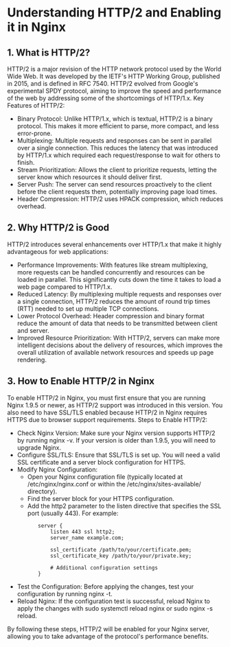 # Understanding HTTP/2 and Enabling it in Nginx
## 1. What is HTTP/2?

HTTP/2 is a major revision of the HTTP network protocol used by the World Wide Web. It was developed by the IETF's HTTP Working Group, published in 2015, and is defined in RFC 7540. HTTP/2 evolved from Google's experimental SPDY protocol, aiming to improve the speed and performance of the web by addressing some of the shortcomings of HTTP/1.x.
Key Features of HTTP/2:

* Binary Protocol: Unlike HTTP/1.x, which is textual, HTTP/2 is a binary protocol. This makes it more efficient to parse, more compact, and less error-prone.
* Multiplexing: Multiple requests and responses can be sent in parallel over a single connection. This reduces the latency that was introduced by HTTP/1.x which required each request/response to wait for others to finish.
* Stream Prioritization: Allows the client to prioritize requests, letting the server know which resources it should deliver first.
* Server Push: The server can send resources proactively to the client before the client requests them, potentially improving page load times.
* Header Compression: HTTP/2 uses HPACK compression, which reduces overhead.

## 2. Why HTTP/2 is Good

HTTP/2 introduces several enhancements over HTTP/1.x that make it highly advantageous for web applications:

* Performance Improvements: With features like stream multiplexing, more requests can be handled concurrently and resources can be loaded in parallel. This significantly cuts down the time it takes to load a web page compared to HTTP/1.x.
* Reduced Latency: By multiplexing multiple requests and responses over a single connection, HTTP/2 reduces the amount of round trip times (RTT) needed to set up multiple TCP connections.
* Lower Protocol Overhead: Header compression and binary format reduce the amount of data that needs to be transmitted between client and server.
* Improved Resource Prioritization: With HTTP/2, servers can make more intelligent decisions about the delivery of resources, which improves the overall utilization of available network resources and speeds up page rendering.

## 3. How to Enable HTTP/2 in Nginx

To enable HTTP/2 in Nginx, you must first ensure that you are running Nginx 1.9.5 or newer, as HTTP/2 support was introduced in this version. You also need to have SSL/TLS enabled because HTTP/2 in Nginx requires HTTPS due to browser support requirements.
Steps to Enable HTTP/2:

* Check Nginx Version: Make sure your Nginx version supports HTTP/2 by running nginx -v. If your version is older than 1.9.5, you will need to upgrade Nginx.
* Configure SSL/TLS: Ensure that SSL/TLS is set up. You will need a valid SSL certificate and a server block configuration for HTTPS.
* Modify Nginx Configuration:
  * Open your Nginx configuration file (typically located at /etc/nginx/nginx.conf or within the /etc/nginx/sites-available/ directory).
  *  Find the server block for your HTTPS configuration.
  *  Add the http2 parameter to the listen directive that specifies the SSL port (usually 443). For example:
```
          server {
              listen 443 ssl http2;
              server_name example.com;

              ssl_certificate /path/to/your/certificate.pem;
              ssl_certificate_key /path/to/your/private.key;

              # Additional configuration settings
          }
```
  *  Test the Configuration: Before applying the changes, test your configuration by running nginx -t.
  *  Reload Nginx: If the configuration test is successful, reload Nginx to apply the changes with sudo systemctl reload nginx or sudo nginx -s reload.

By following these steps, HTTP/2 will be enabled for your Nginx server, allowing you to take advantage of the protocol's performance benefits.